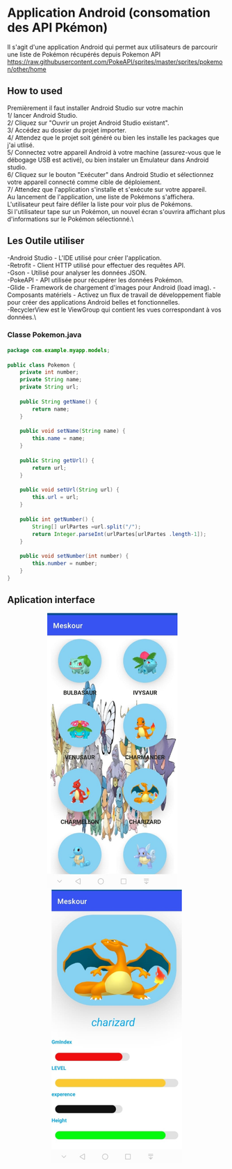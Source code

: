 # Application  Android  (consomation des API Pkémon)
Il s'agit d'une application Android qui permet aux utilisateurs de parcourir une liste de Pokémon récupérés depuis Pokemon API
https://raw.githubusercontent.com/PokeAPI/sprites/master/sprites/pokemon/other/home

## How to used
Premièrement il faut installer Android Studio sur votre  machin\
1/ lancer Android Studio.\
2/ Cliquez sur "Ouvrir un projet Android Studio existant".\
3/ Accédez au dossier du projet importer.\
4/ Attendez que le projet soit généré ou bien les  installe les packages que j'ai utlisé.\
5/ Connectez votre appareil Android à votre machine (assurez-vous que le débogage USB est activé), ou bien instaler un  Emulateur  dans Android studio.\
6/ Cliquez sur le bouton "Exécuter" dans Android Studio et sélectionnez votre appareil connecté comme cible de déploiement.\
7/ Attendez que l'application s'installe et s'exécute sur votre appareil.\
     Au lancement de l'application, une liste de Pokémons s'affichera. L'utilisateur peut faire défiler la liste pour voir plus de Pokémons.\
Si l'utilisateur tape sur un Pokémon, un nouvel écran s'ouvrira affichant plus d'informations sur le Pokémon sélectionné.\

## Les Outile utiliser

-Android Studio - L'IDE utilisé pour créer l'application.\
-Retrofit - Client HTTP utilisé pour effectuer des requêtes API.\
-Gson - Utilisé pour analyser les données JSON.\
-PokeAPI - API utilisée pour récupérer les données Pokémon.\
-Glide - Framework de chargement d'images pour Android (load imag).
-Composants matériels - Activez un flux de travail de développement fiable pour créer des applications Android belles et fonctionnelles.\
-RecyclerView est le ViewGroup qui contient les vues correspondant à vos données.\
### Classe Pokemon.java
```java
package com.example.myapp.models;

public class Pokemon {
    private int number;
    private String name;
    private String url;

    public String getName() {
        return name;
    }

    public void setName(String name) {
        this.name = name;
    }

    public String getUrl() {
        return url;
    }

    public void setUrl(String url) {
        this.url = url;
    }

    public int getNumber() {
        String[] urlPartes =url.split("/");
        return Integer.parseInt(urlPartes[urlPartes .length-1]);
    }

    public void setNumber(int number) {
        this.number = number;
    }
}
```


## Aplication interface

<div align="center"> 
  <img src="screenshoots/1.jpeg" width="300"> 
     &nbsp;&nbsp;&nbsp;&nbsp;
  <img src="screenshoots/2.jpeg" width="300">  
</div> 










